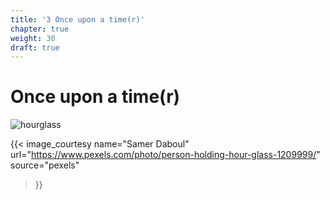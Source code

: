 ```yaml
---
title: '3 Once upon a time(r)'
chapter: true
weight: 30
draft: true
---
```


# Once upon a time(r)

![hourglass](/img/30/pexels-samerdaboul-1209999.jpg)

{{< image_courtesy 
  name="Samer Daboul"
  url="https://www.pexels.com/photo/person-holding-hour-glass-1209999/"
  source="pexels"
  >}}
